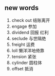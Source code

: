 ## new words

1. check out 结账离开
2. engage 参加
3. dividend 回报 红利
4. seclude 与世隔绝
5. freight 运费
6. loll 懒洋洋地倚靠
7. tension 紧张
8. cylinder 圆柱体
9. offset 抵消
